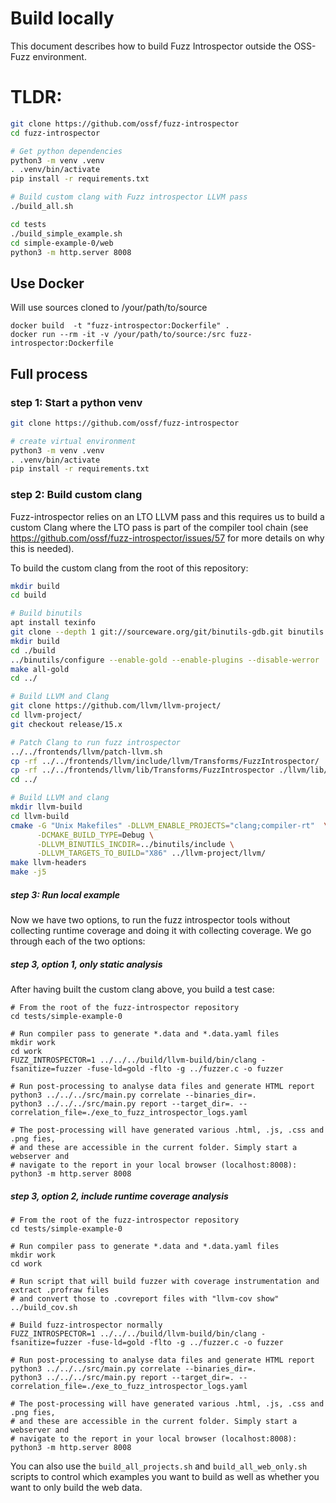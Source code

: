 # Build locally

This document describes how to build Fuzz Introspector outside the OSS-Fuzz environment.

# TLDR:
```bash
git clone https://github.com/ossf/fuzz-introspector
cd fuzz-introspector

# Get python dependencies
python3 -m venv .venv
. .venv/bin/activate
pip install -r requirements.txt

# Build custom clang with Fuzz introspector LLVM pass
./build_all.sh

cd tests
./build_simple_example.sh
cd simple-example-0/web
python3 -m http.server 8008
```

## Use Docker

Will use sources cloned to /your/path/to/source

```
docker build  -t "fuzz-introspector:Dockerfile" .
docker run --rm -it -v /your/path/to/source:/src fuzz-introspector:Dockerfile

```

## Full process


### step 1: Start a python venv
```bash
git clone https://github.com/ossf/fuzz-introspector

# create virtual environment
python3 -m venv .venv
. .venv/bin/activate
pip install -r requirements.txt
```

### step 2: Build custom clang
Fuzz-introspector relies on an LTO LLVM pass and this requires us to build a custom Clang where the LTO pass is part of the compiler tool chain (see https://github.com/ossf/fuzz-introspector/issues/57 for more details on why this is needed).

To build the custom clang from the root of this repository:

```bash
mkdir build
cd build

# Build binutils
apt install texinfo
git clone --depth 1 git://sourceware.org/git/binutils-gdb.git binutils
mkdir build
cd ./build
../binutils/configure --enable-gold --enable-plugins --disable-werror
make all-gold
cd ../

# Build LLVM and Clang
git clone https://github.com/llvm/llvm-project/
cd llvm-project/
git checkout release/15.x

# Patch Clang to run fuzz introspector
../../frontends/llvm/patch-llvm.sh
cp -rf ../../frontends/llvm/include/llvm/Transforms/FuzzIntrospector/ ./llvm/include/llvm/Transforms/FuzzIntrospector
cp -rf ../../frontends/llvm/lib/Transforms/FuzzIntrospector ./llvm/lib/Transforms/FuzzIntrospector
cd ../

# Build LLVM and clang
mkdir llvm-build
cd llvm-build
cmake -G "Unix Makefiles" -DLLVM_ENABLE_PROJECTS="clang;compiler-rt"  \
      -DCMAKE_BUILD_TYPE=Debug \
      -DLLVM_BINUTILS_INCDIR=../binutils/include \
      -DLLVM_TARGETS_TO_BUILD="X86" ../llvm-project/llvm/
make llvm-headers
make -j5
```

##### step 3: Run local example

Now we have two options, to run the fuzz introspector tools without collecting
runtime coverage and doing it with collecting coverage. We go through each of the two options:

##### step 3, option 1, only static analysis
After having built the custom clang above, you build a test case:
```
# From the root of the fuzz-introspector repository
cd tests/simple-example-0

# Run compiler pass to generate *.data and *.data.yaml files
mkdir work
cd work
FUZZ_INTROSPECTOR=1 ../../../build/llvm-build/bin/clang -fsanitize=fuzzer -fuse-ld=gold -flto -g ../fuzzer.c -o fuzzer

# Run post-processing to analyse data files and generate HTML report
python3 ../../../src/main.py correlate --binaries_dir=.
python3 ../../../src/main.py report --target_dir=. --correlation_file=./exe_to_fuzz_introspector_logs.yaml

# The post-processing will have generated various .html, .js, .css and .png fies,
# and these are accessible in the current folder. Simply start a webserver and 
# navigate to the report in your local browser (localhost:8008):
python3 -m http.server 8008
```


##### step 3, option 2, include runtime coverage analysis
```
# From the root of the fuzz-introspector repository
cd tests/simple-example-0

# Run compiler pass to generate *.data and *.data.yaml files
mkdir work
cd work

# Run script that will build fuzzer with coverage instrumentation and extract .profraw files
# and convert those to .covreport files with "llvm-cov show"
../build_cov.sh

# Build fuzz-introspector normally
FUZZ_INTROSPECTOR=1 ../../../build/llvm-build/bin/clang -fsanitize=fuzzer -fuse-ld=gold -flto -g ../fuzzer.c -o fuzzer

# Run post-processing to analyse data files and generate HTML report
python3 ../../../src/main.py correlate --binaries_dir=.
python3 ../../../src/main.py report --target_dir=. --correlation_file=./exe_to_fuzz_introspector_logs.yaml

# The post-processing will have generated various .html, .js, .css and .png fies,
# and these are accessible in the current folder. Simply start a webserver and
# navigate to the report in your local browser (localhost:8008):
python3 -m http.server 8008
```

You can also use the `build_all_projects.sh` and `build_all_web_only.sh` scripts to control
which examples you want to build as well as whether you want to only build the web data.

